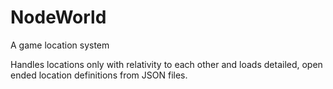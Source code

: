 # NodeWorld
A game location system

Handles locations only with relativity to each other and loads detailed, open ended location definitions from JSON files.

